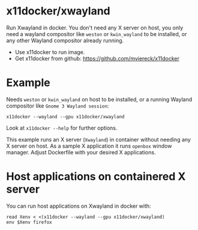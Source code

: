 # x11docker/xwayland
Run Xwayland in docker. You don't need any X server on host, you only need a wayland compositor like `weston` or `kwin_wayland` to be installed, or any other Wayland compositor already running.

 - Use x11docker to run image. 
 - Get x11docker from github: 
  https://github.com/mviereck/x11docker 
  
# Example 
Needs `weston` or `kwin_wayland` on host to be installed, or a running Wayland compositor like `Gnome 3 Wayland session`: 
```
x11docker --wayland --gpu x11docker/xwayland
```
Look at `x11docker --help` for further options.

This example runs an X server (`Xwayland`) in container without needing any X server on host. As a sample X application it runs `openbox` window manager. Adjust Dockerfile with your desired X applications.

# Host applications on containered X server
You can run host applications on Xwayland in docker with:
```
read Xenv < <(x11docker --wayland --gpu x11docker/xwayland)
env $Xenv firefox
```
